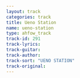 ```yaml
---
layout: track
categories: track
title: Ueno Station
name: ueno-station
type: ahfow_track
track-id: 291
track-lyrics: 
track-guitar: 
track-author: 
track-sort: "UENO STATION"
track-original: 
---
```

